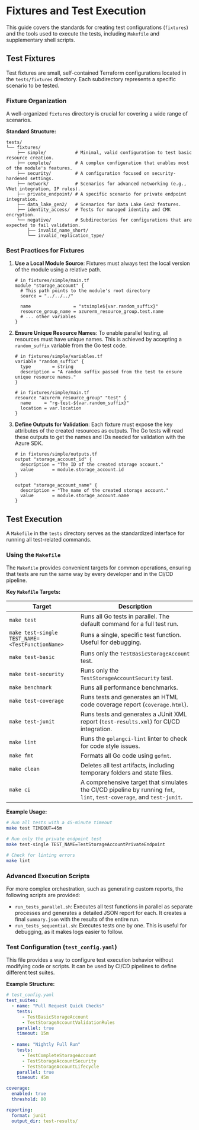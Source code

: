 # Fixtures and Test Execution

This guide covers the standards for creating test configurations (`fixtures`) and the tools used to execute the tests, including `Makefile` and supplementary shell scripts.

## Test Fixtures

Test fixtures are small, self-contained Terraform configurations located in the `tests/fixtures` directory. Each subdirectory represents a specific scenario to be tested.

### Fixture Organization

A well-organized `fixtures` directory is crucial for covering a wide range of scenarios.

**Standard Structure:**
```
tests/
└── fixtures/
    ├── simple/           # Minimal, valid configuration to test basic resource creation.
    ├── complete/         # A complex configuration that enables most of the module's features.
    ├── security/         # A configuration focused on security-hardened settings.
    ├── network/          # Scenarios for advanced networking (e.g., VNet integration, IP rules).
    ├── private_endpoint/ # A specific scenario for private endpoint integration.
    ├── data_lake_gen2/   # Scenarios for Data Lake Gen2 features.
    ├── identity_access/  # Tests for managed identity and CMK encryption.
    └── negative/         # Subdirectories for configurations that are expected to fail validation.
        ├── invalid_name_short/
        └── invalid_replication_type/
```

### Best Practices for Fixtures

1.  **Use a Local Module Source**: Fixtures must always test the local version of the module using a relative path.
    ```hcl
    # in fixtures/simple/main.tf
    module "storage_account" {
      # This path points to the module's root directory
      source = "../../../" 

      name                = "stsimple${var.random_suffix}"
      resource_group_name = azurerm_resource_group.test.name
      # ... other variables
    }
    ```

2.  **Ensure Unique Resource Names**: To enable parallel testing, all resources must have unique names. This is achieved by accepting a `random_suffix` variable from the Go test code.
    ```hcl
    # in fixtures/simple/variables.tf
    variable "random_suffix" {
      type        = string
      description = "A random suffix passed from the test to ensure unique resource names."
    }

    # in fixtures/simple/main.tf
    resource "azurerm_resource_group" "test" {
      name     = "rg-test-${var.random_suffix}"
      location = var.location
    }
    ```

3.  **Define Outputs for Validation**: Each fixture must expose the key attributes of the created resources as outputs. The Go tests will read these outputs to get the names and IDs needed for validation with the Azure SDK.
    ```hcl
    # in fixtures/simple/outputs.tf
    output "storage_account_id" {
      description = "The ID of the created storage account."
      value       = module.storage_account.id
    }

    output "storage_account_name" {
      description = "The name of the created storage account."
      value       = module.storage_account.name
    }
    ```

## Test Execution

A `Makefile` in the `tests` directory serves as the standardized interface for running all test-related commands.

### Using the `Makefile`

The `Makefile` provides convenient targets for common operations, ensuring that tests are run the same way by every developer and in the CI/CD pipeline.

**Key `Makefile` Targets:**

| Target | Description |
|---|---|
| `make test` | Runs all Go tests in parallel. The default command for a full test run. |
| `make test-single TEST_NAME=<TestFunctionName>` | Runs a single, specific test function. Useful for debugging. |
| `make test-basic` | Runs only the `TestBasicStorageAccount` test. |
| `make test-security` | Runs only the `TestStorageAccountSecurity` test. |
| `make benchmark` | Runs all performance benchmarks. |
| `make test-coverage` | Runs tests and generates an HTML code coverage report (`coverage.html`). |
| `make test-junit` | Runs tests and generates a JUnit XML report (`test-results.xml`) for CI/CD integration. |
| `make lint` | Runs the `golangci-lint` linter to check for code style issues. |
| `make fmt` | Formats all Go code using `gofmt`. |
| `make clean` | Deletes all test artifacts, including temporary folders and state files. |
| `make ci` | A comprehensive target that simulates the CI/CD pipeline by running `fmt`, `lint`, `test-coverage`, and `test-junit`. |

**Example Usage:**
```bash
# Run all tests with a 45-minute timeout
make test TIMEOUT=45m

# Run only the private endpoint test
make test-single TEST_NAME=TestStorageAccountPrivateEndpoint

# Check for linting errors
make lint
```

### Advanced Execution Scripts

For more complex orchestration, such as generating custom reports, the following scripts are provided:

-   `run_tests_parallel.sh`: Executes all test functions in parallel as separate processes and generates a detailed JSON report for each. It creates a final `summary.json` with the results of the entire run.
-   `run_tests_sequential.sh`: Executes tests one by one. This is useful for debugging, as it makes logs easier to follow.

### Test Configuration (`test_config.yaml`)

This file provides a way to configure test execution behavior without modifying code or scripts. It can be used by CI/CD pipelines to define different test suites.

**Example Structure:**
```yaml
# test_config.yaml
test_suites:
  - name: "Pull Request Quick Checks"
    tests:
      - TestBasicStorageAccount
      - TestStorageAccountValidationRules
    parallel: true
    timeout: 15m
    
  - name: "Nightly Full Run"
    tests:
      - TestCompleteStorageAccount
      - TestStorageAccountSecurity
      - TestStorageAccountLifecycle
    parallel: true
    timeout: 45m

coverage:
  enabled: true
  threshold: 80

reporting:
  format: junit
  output_dir: test-results/
```